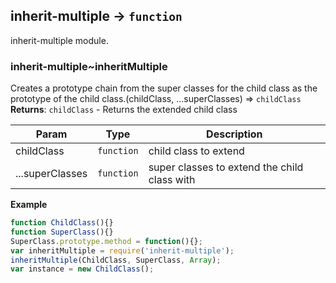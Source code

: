 <a name="module_inherit-multiple"></a>
## inherit-multiple → <code>function</code>
inherit-multiple module.

<a name="module_inherit-multiple..inheritMultipleCreates a prototype chain from the super classes for the child classas the prototype of the child class."></a>
### inherit-multiple~inheritMultipleCreates a prototype chain from the super classes for the child classas the prototype of the child class.(childClass, ...superClasses) ⇒ <code>childClass</code>
**Returns**: <code>childClass</code> - Returns the extended child class  

| Param | Type | Description |
| --- | --- | --- |
| childClass | <code>function</code> | child class to extend |
| ...superClasses | <code>function</code> | super classes to extend the child class with |

**Example**  
```javascriptfunction ChildClass(){}function SuperClass(){}SuperClass.prototype.method = function(){};var inheritMultiple = require('inherit-multiple');inheritMultiple(ChildClass, SuperClass, Array);var instance = new ChildClass();```

